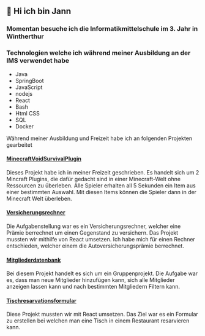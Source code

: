  ## 👋 Hi ich bin Jann 

 ### Momentan besuche ich die Informatikmittelschule im 3. Jahr in Wintherthur

 ### Technologien welche ich während meiner Ausbildung an der IMS verwendet habe
 
- Java
- SpringBoot
- JavaScript
- nodejs
- React
- Bash
- Html CSS
- SQL
- Docker



Während meiner Ausbildung und Freizeit habe ich an folgenden Projekten gearbeitet

#### [MinecraftVoidSurvivalPlugin](https://github.com/userjann/MinecraftVoidSurvivalPlugin)
Dieses Projekt habe ich in meiner Freizeit geschrieben. Es handelt sich um 2 Mincraft Plugins, die dafür gedacht sind in einer Minecraft-Welt ohne Ressourcen zu überleben. Alle Spieler erhalten all 5 Sekunden ein Item aus einer bestimmten Auswahl. Mit diesen Items können die Spieler dann in der Minecraft Welt überleben.


#### [Versicherungsrechner](https://github.com/userjann/Versicherungsrechner)
Die Aufgabenstellung war es ein Versicherungsrechner, welcher eine Prämie berrechnet um einen Gegenstand zu versichern. Das Projekt mussten wir mithilfe von React umsetzen. Ich habe mich für einen Rechner entschieden, welcher einem die Autoversicherungsprämie berrechnet.


#### [Mitgliederdatenbank](https://github.com/SanielDexxer/Projekt-M426/tree/Master)
Bei diesem Projekt handelt es sich um ein Gruppenprojekt. Die Aufgabe war es, dass man neue Mitglieder hinzufügen kann, sich alle Mitglieder anzeigen lassen kann und nach bestimmten Mitgliedern Filtern kann.

#### [Tischresarvationsformular](https://github.com/userjann/restaurantresarvation)
Diese Projekt mussten wir mit React umsetzen. Das Ziel war es ein Formular zu erstellen bei welchen man eine Tisch in einem Restaurant resarvieren kann.


